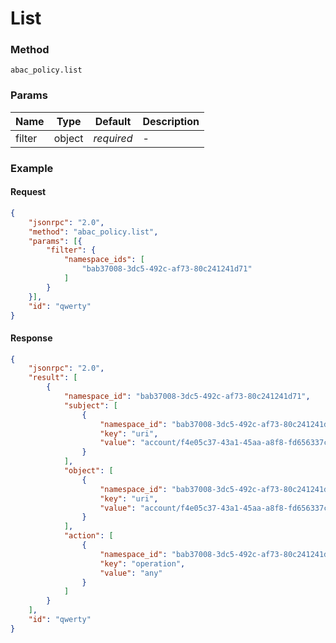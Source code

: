 # List

### Method

```
abac_policy.list
```

### Params

Name   | Type   | Default    | Description
-------| ------ | ---------- | ------------------
filter | object | _required_ | -

### Example

#### Request

```json
{
    "jsonrpc": "2.0",
    "method": "abac_policy.list",
    "params": [{
        "filter": {
            "namespace_ids": [
                "bab37008-3dc5-492c-af73-80c241241d71"
            ]
        }
    }],
    "id": "qwerty"
}
```

#### Response

```json
{
    "jsonrpc": "2.0",
    "result": [
        {
            "namespace_id": "bab37008-3dc5-492c-af73-80c241241d71",
            "subject": [
                {
                    "namespace_id": "bab37008-3dc5-492c-af73-80c241241d71",
                    "key": "uri",
                    "value": "account/f4e05c37-43a1-45aa-a8f8-fd656337cbc5"
                }
            ],
            "object": [
                {
                    "namespace_id": "bab37008-3dc5-492c-af73-80c241241d71",
                    "key": "uri",
                    "value": "account/f4e05c37-43a1-45aa-a8f8-fd656337cbc5"
                }
            ],
            "action": [
                {
                    "namespace_id": "bab37008-3dc5-492c-af73-80c241241d71",
                    "key": "operation",
                    "value": "any"
                }
            ]
        }
    ],
    "id": "qwerty"
}
```
